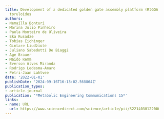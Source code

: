 ```yaml
---
title: Development of a dedicated golden gate assembly platform (RtGGA) for Rhodotorula
  toruloides
authors:
- Nemailla Bonturi
- Marina Julio Pinheiro
- Paola Monteiro de Oliveira
- Eka Rusadze
- Tobias Eichinger
- Gintare Liudžiūtė
- Juliano Sabedotti De Biaggi
- Age Brauer
- Maido Remm
- Everson Alves Miranda
- Rodrigo Ledesma-Amaro
- Petri-Jaan Lahtvee
date: '2022-01-01'
publishDate: '2024-09-16T16:13:02.568864Z'
publication_types:
- article-journal
publication: '*Metabolic Engineering Communications 15*'
links:
- name: URL
  url: https://www.sciencedirect.com/science/article/pii/S2214030122000098
---
```


